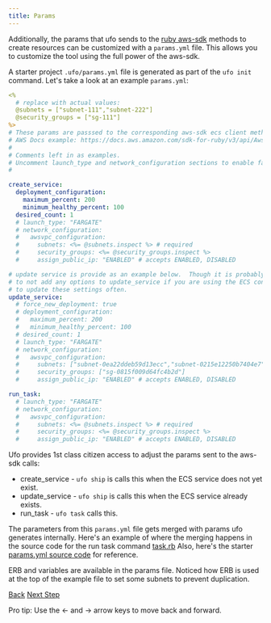 ```yaml
---
title: Params
---
```


Additionally, the params that ufo sends to the [ruby aws-sdk](https://docs.aws.amazon.com/sdk-for-ruby/v3/api/Aws/ECS/Client.html#run_task-instance_method) methods to create resources can be customized with a `params.yml` file.  This allows you to customize the tool using the full power of the aws-sdk.

A starter project `.ufo/params.yml` file is generated as part of the `ufo init` command. Let's take a look at an example `params.yml`:

```yaml
<%
  # replace with actual values:
  @subnets = ["subnet-111","subnet-222"]
  @security_groups = ["sg-111"]
%>
# These params are passsed to the corresponding aws-sdk ecs client methods.
# AWS Docs example: https://docs.aws.amazon.com/sdk-for-ruby/v3/api/Aws/ECS/Client.html#run_task-instance_method
#
# Comments left in as examples.
# Uncomment launch_type and network_configuration sections to enable fargate.
#

create_service:
  deployment_configuration:
    maximum_percent: 200
    minimum_healthy_percent: 100
  desired_count: 1
  # launch_type: "FARGATE"
  # network_configuration:
  #   awsvpc_configuration:
  #     subnets: <%= @subnets.inspect %> # required
  #     security_groups: <%= @security_groups.inspect %>
  #     assign_public_ip: "ENABLED" # accepts ENABLED, DISABLED

# update service is provide as an example below.  Though it is probably better
# to not add any options to update_service if you are using the ECS console
# to update these settings often.
update_service:
  # force_new_deployment: true
  # deployment_configuration:
  #   maximum_percent: 200
  #   minimum_healthy_percent: 100
  # desired_count: 1
  # launch_type: "FARGATE"
  # network_configuration:
  #   awsvpc_configuration:
  #     subnets: ["subnet-0ea22ddeb59d13ecc","subnet-0215e12250b7404e7"] # required
  #     security_groups: ["sg-0815f009d64fc4b2d"]
  #     assign_public_ip: "ENABLED" # accepts ENABLED, DISABLED

run_task:
  # launch_type: "FARGATE"
  # network_configuration:
  #   awsvpc_configuration:
  #     subnets: <%= @subnets.inspect %> # required
  #     security_groups: <%= @security_groups.inspect %>
  #     assign_public_ip: "ENABLED" # accepts ENABLED, DISABLED
```

Ufo provides 1st class citizen access to adjust the params sent to the aws-sdk calls:

* create_service - `ufo ship` is calls this when the ECS service does not yet exist.
* update_service - `ufo ship` is calls this when the ECS service already exists.
* run_task - `ufo task` calls this.

The parameters from this `params.yml` file gets merged with params ufo generates internally.  Here's an example of where the merging happens in the source code for the run task command [task.rb](https://github.com/tongueroo/ufo/blob/90f12df035843528770122deb328d150249a25e2/lib/ufo/task.rb#L20)  Also, here's the starter [params.yml source code](https://github.com/tongueroo/ufo/blob/master/lib/template/.ufo/params.yml) for reference.

ERB and variables are available in the params file.  Noticed how ERB is used at the top of the example file to set some subnets to prevent duplication.

<a id="prev" class="btn btn-basic" href="{% link _docs/settings.md %}">Back</a>
<a id="next" class="btn btn-primary" href="{% link _docs/ufo-env.md %}">Next Step</a>
<p class="keyboard-tip">Pro tip: Use the <- and -> arrow keys to move back and forward.</p>

